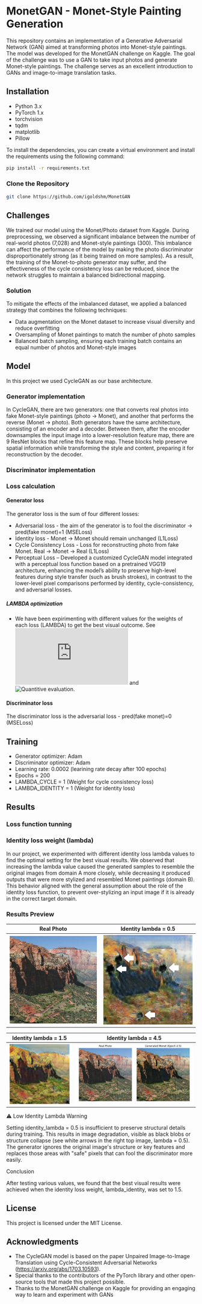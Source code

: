 # MonetGAN - Monet-Style Painting Generation
This repository contains an implementation of a Generative Adversarial Network (GAN) aimed at transforming photos into Monet-style paintings. The model was developed for the MonetGAN challenge on Kaggle.
The goal of the challenge was to use a GAN to take input photos and generate Monet-style paintings. The challenge serves as an excellent introduction to GANs and image-to-image translation tasks.
## Installation
- Python 3.x
- PyTorch 1.x
- torchvision
- tqdm
- matplotlib
- Pillow

To install the dependencies, you can create a virtual environment and install the requirements using the following command:
```bash
pip install -r requirements.txt
```
### Clone the Repository
```bash
git clone https://github.com/igoldshm/MonetGAN
```
## Challenges
We trained our model using the Monet/Photo dataset from Kaggle. During preprocessing, we observed a significant imbalance between the number of real-world photos (7,028) and Monet-style paintings (300). This imbalance can affect the performance of the model by making the photo discriminator disproportionately strong (as it being trained on more samples). As a result, the training of the Monet-to-photo generator may suffer, and the effectiveness of the cycle consistency loss can be reduced, since the network struggles to maintain a balanced bidirectional mapping.
###  Solution
To mitigate the effects of the imbalanced dataset, we applied a balanced strategy that combines the following techniques:
- Data augmentation on the Monet dataset to increase visual diversity and reduce overfitting
- Oversampling of Monet paintings to match the number of photo samples
- Balanced batch sampling, ensuring each training batch contains an equal number of photos and Monet-style images

## Model
In this project we used CycleGAN as our base architecture.
### Generator  implementation
In CycleGAN, there are two generators: one that converts real photos into fake Monet-style paintings (photo → Monet), and another that performs the reverse (Monet → photo). Both generators have the same architecture, consisting of an encoder and a decoder. Between them, after the encoder downsamples the input image into a lower-resolution feature map, there are 9 ResNet blocks that refine this feature map. These blocks help preserve spatial information while transforming the style and content, preparing it for reconstruction by the decoder.
### Discriminator  implementation
### Loss calculation
#### Generator loss
The generator loss is the sum of four different losses:
- Adversarial loss - the aim of the generator is to fool the discriminator -> pred(fake monet)=1 (MSELoss)
- Identity loss - Monet → Monet should remain unchanged (L1Loss)
- Cycle Consistency Loss - Loss for reconstructing photo from fake Monet. Real → Monet → Real (L1Loss)
- Perceptual Loss – Developed a customized CycleGAN model integrated with a perceptual loss function based on a pretrained VGG19 architecture, enhancing the model’s ability to preserve high-level features during style transfer (such as brush strokes), in contrast to the lower-level pixel comparisons performed by identity, cycle-consistency, and adversarial losses.
##### LAMBDA optimization
- We have been expirimenting with different values for the weights of each loss (LAMBDA) to get the best visual outcome. See ![visual quality experimentation](https://github.com/igoldshm/MonetGAN-model/blob/main/experiment-setup-visual-quality.md) and ![Quantitive evaluation](https://github.com/igoldshm/MonetGAN-model/blob/main/Quantitative-evaluation).
#### Discriminator loss
The discriminator loss is the adversarial loss - pred(fake monet)=0 (MSELoss)
## Training
- Generator optimizer: Adam
- Discriminator optimizer: Adam
- Learning rate: 0.0002 (learining rate decay after 100 epochs)
- Epochs = 200
- LAMBDA_CYCLE = 1  (Weight for cycle consistency loss)
- LAMBDA_IDENTITY = 1  (Weight for identity loss)

## Results
### Loss function tunning
### Identity loss weight (lambda)
In our project, we experimented with different identity loss lambda values to find the optimal setting for the best visual results. We observed that increasing the lambda value caused the generated samples to resemble the original images from domain A more closely, while decreasing it produced outputs that were more stylized and resembled Monet paintings (domain B). This behavior aligned with the general assumption about the role of the identity loss function, to prevent over-stylizing an input image if it is already in the correct target domain.

### **Results Preview**
| Real Photo | Identity lambda = 0.5 |
|:-----------------------------:|:--------------------------------:|
| ![Input smaple image from domain A](Real_photo.png)      | ![Identity lambda = 0.5, Cycle_lambda = 10, adversarial_lambda = 1](epoch_195_Cycle_10_Identity_0.5_VGG_0.png)   |

| Identity lambda = 1.5 | Identity lambda = 4.5 |
|:-----------------------------:|:--------------------------------:|
| ![Identity lambda = 1.5, Cycle_lambda = 10, adversarial_lambda = 1](epoch_195_Cycle_10_Identity_1.5_VGG_0.png)       | ![Identity lambda = 4.5, Cycle_lambda = 10, adversarial_lambda = 1](epoch_195_Cycle_10_Identity_4.5_VGG_0.png)   |

⚠️ Low Identity Lambda Warning

Setting identity_lambda = 0.5 is insufficient to preserve structural details during training.
This results in image degradation, visible as black blobs or structure collapse (see white arrows in the right top image, lambda = 0.5).
The generator ignores the original image's structure or key features and replaces those areas with "safe" pixels that can fool the discriminator more easily.

Conclusion

After testing various values, we found that the best visual results were achieved when the identity loss weight, lambda_identity, was set to 1.5.

## License
This project is licensed under the MIT License.
## Acknowledgments
- The CycleGAN model is based on the paper Unpaired Image-to-Image Translation using Cycle-Consistent Adversarial Networks (https://arxiv.org/abs/1703.10593).
- Special thanks to the contributors of the PyTorch library and other open-source tools that made this project possible.
- Thanks to the MonetGAN challenge on Kaggle for providing an engaging way to learn and experiment with GANs

